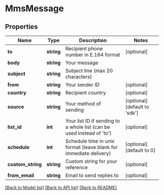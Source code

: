 # MmsMessage

## Properties
Name | Type | Description | Notes
------------ | ------------- | ------------- | -------------
**to** | **string** | Recipient phone number in E.164 format | [optional] 
**body** | **string** | Your message | 
**subject** | **string** | Subject line (max 20 characters) | 
**from** | **string** | Your sender ID | [optional] 
**country** | **string** | Recipient country | [optional] 
**source** | **string** | Your method of sending | [optional] [default to 'sdk']
**list_id** | **int** | Your list ID if sending to a whole list (can be used instead of &#x27;to&#x27;) | [optional] 
**schedule** | **int** | Schedule time in unix format (leave blank for immediate delivery) | [optional] [default to 0]
**custom_string** | **string** | Custom string for your reference | [optional] 
**from_email** | **string** | Email to send replies to | [optional] 

[[Back to Model list]](../../README.md#documentation-for-models) [[Back to API list]](../../README.md#documentation-for-api-endpoints) [[Back to README]](../../README.md)

